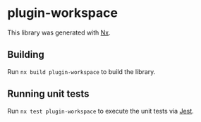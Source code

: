 # plugin-workspace

This library was generated with [Nx](https://nx.dev).

## Building

Run `nx build plugin-workspace` to build the library.

## Running unit tests

Run `nx test plugin-workspace` to execute the unit tests via [Jest](https://jestjs.io).
